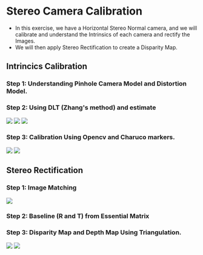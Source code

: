 # Stereo Camera Calibration

- In this exercise, we have a Horizontal Stereo Normal camera, and we will calibrate and understand the Intrinsics of each camera and rectify the Images.
- We will then apply Stereo Rectification to create a Disparity Map.

## Intrincics Calibration 

### Step 1: Understanding Pinhole Camera Model and Distortion Model.
### Step 2: Using DLT (Zhang's method) and estimate 
<img src = "https://github.com/SaiSugunSegu/perception_sugun_dex/assets/50354583/adb8efb6-23ce-412c-9c52-d5574569a7dc">
<img src = "https://github.com/SaiSugunSegu/perception_sugun_dex/assets/50354583/4e527818-bfee-4ced-84cf-041d7e73ab19">
<img src = "https://github.com/SaiSugunSegu/perception_sugun_dex/assets/50354583/c6b4fc54-1408-4673-a2fb-770607ae38d6">

### Step 3: Calibration Using Opencv and Charuco markers.

<img src="https://github.com/SaiSugunSegu/perception_sugun_dex/assets/50354583/02bf3ec3-0fe2-4958-9989-6940a68ab240">


<img src="https://github.com/SaiSugunSegu/perception_sugun_dex/assets/50354583/8cd51e3b-5609-4322-b6a2-3638e9c1a62a">

## Stereo Rectification 

### Step 1: Image Matching

<img src="https://github.com/SaiSugunSegu/perception_sugun_dex/assets/50354583/16a85f2d-b3c5-4851-b471-9742dddfe98e">

### Step 2: Baseline (R and T) from Essential Matrix
### Step 3: Disparity Map and Depth Map Using Triangulation.
<img src = "https://github.com/SaiSugunSegu/perception_sugun_dex/assets/50354583/39d1753f-7c71-4efb-be5b-db0a08d81b27">
<img src = "https://github.com/SaiSugunSegu/perception_sugun_dex/assets/50354583/64465aa4-1337-4b1f-9b37-290cdd5670f6">
